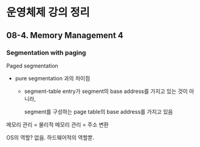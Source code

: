 # 운영체제 강의 정리

## 08-4. Memory Management 4

### Segmentation with paging

Paged segmentation

- pure segmentation 과의 차이점

  - segment-table entry가 segment의 base address를 가지고 있는 것이 아니라,

    segment를 구성하는 page table의 base address를 가지고 있음



메모리 관리 = 물리적 메모리 관리 = 주소 변환

OS의 역할? 없음. 하드웨어적의 역할뿐.



